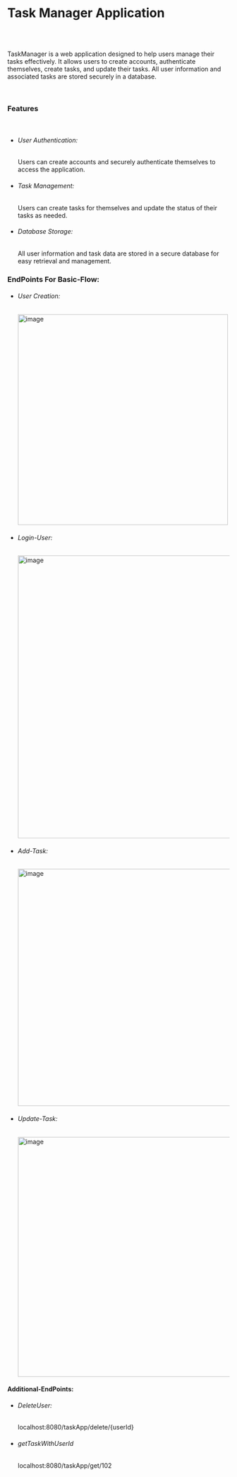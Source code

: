 <h1>Task Manager Application</h1>
<br></br>
<p>
TaskManager is a web application designed to help users manage their tasks effectively. It allows users to create accounts, authenticate themselves, create tasks, and update their tasks. All user information and associated tasks are stored securely in a database.
</p>
<br>
<h3>Features</h3>
<br>
<ul>
  <li><h6>User Authentication:</h6>Users can create accounts and securely authenticate themselves to access the application.</li>
  <li><h6>Task Management:</h6>Users can create tasks for themselves and update the status of their tasks as needed.</li>
  <li><h6>Database Storage: </h6>All user information and task data are stored in a secure database for easy retrieval and management.</li>
</ul>

<h3>EndPoints For Basic-Flow:</h3>

<ul>
  <li><h6>User Creation:</h6><img width="476" alt="image" src="https://github.com/PallKum/TaskManagerBackend/assets/160822819/a58555a1-495d-474e-992b-79caff1a1764">
</li>
<li><h6>Login-User:</h6><img width="639" alt="image" src="https://github.com/PallKum/TaskManagerBackend/assets/160822819/fe777cab-577b-4db3-b892-4a2f23a428ca">
</li>
<li><h6>Add-Task:</h6><img width="536" alt="image" src="https://github.com/PallKum/TaskManagerBackend/assets/160822819/c6e4e6b3-b14a-485b-8550-7563e2a173ad">
</li>
<li><h6>Update-Task:</h6><img width="542" alt="image" src="https://github.com/PallKum/TaskManagerBackend/assets/160822819/9a5494bb-5fdb-4d83-9451-c8a22807a89b">
</li>
  
</ul>


<h4>Additional-EndPoints:</h4>

<ul>
  <li><h6>DeleteUser:</h6><href>localhost:8080/taskApp/delete/{userId}</li>
    <li><h6>getTaskWithUserId</h6>localhost:8080/taskApp/get/102</li>
</ul>



